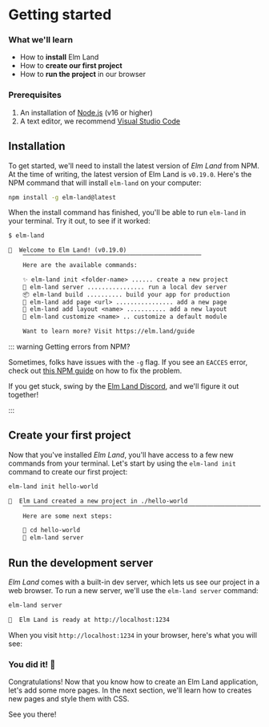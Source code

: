 # Getting started

### What we'll learn

- How to __install__ Elm Land
- How to __create our first project__
- How to __run the project__ in our browser

<BrowserWindow src="/images/guide/hello-world.jpg" alt="Homepage" url="http://localhost:1234" />



### Prerequisites

1. An installation of [Node.js](https://nodejs.org) (v16 or higher)
1. A text editor, we recommend [Visual Studio Code](https://code.visualstudio.com/)


## Installation

To get started, we'll need to install the latest version of _Elm Land_ from NPM. At the time of writing, the latest version of Elm Land is `v0.19.0`. Here's the NPM command that will install `elm-land` on your computer:

```sh
npm install -g elm-land@latest
```

When the install command has finished, you'll be able to run `elm-land` in your terminal. Try it out, to see if it worked:

```txt
$ elm-land

🌈  Welcome to Elm Land! (v0.19.0)
    ⎺⎺⎺⎺⎺⎺⎺⎺⎺⎺⎺⎺⎺⎺⎺⎺⎺⎺⎺⎺⎺⎺⎺⎺⎺⎺⎺⎺⎺⎺
    Here are the available commands:

    ✨ elm-land init <folder-name> ...... create a new project
    🚀 elm-land server ................ run a local dev server
    📦 elm-land build .......... build your app for production
    📄 elm-land add page <url> ................ add a new page
    🍱 elm-land add layout <name> ........... add a new layout
    🔧 elm-land customize <name> .. customize a default module

    Want to learn more? Visit https://elm.land/guide
```

::: warning Getting errors from NPM?

Sometimes, folks have issues with the `-g` flag. If you see an `EACCES` error, check out [this NPM guide](https://docs.npmjs.com/resolving-eacces-permissions-errors-when-installing-packages-globally) on how to fix the problem. 

If you get stuck, swing by the [Elm Land Discord](https://join.elm.land), and we'll figure it out together!

:::

## Create your first project

Now that you've installed _Elm Land_, you'll have access to a few new commands from your terminal. Let's start by using the `elm-land init` command to create our first project:

```sh
elm-land init hello-world
```

```txt
🌈  Elm Land created a new project in ./hello-world
    ⎺⎺⎺⎺⎺⎺⎺⎺⎺⎺⎺⎺⎺⎺⎺⎺⎺⎺⎺⎺⎺⎺⎺⎺⎺⎺⎺⎺⎺⎺⎺⎺⎺⎺⎺⎺⎺⎺⎺⎺⎺⎺⎺⎺⎺⎺⎺
    Here are some next steps:

    📂 cd hello-world
    🚀 elm-land server
```


## Run the development server

_Elm Land_ comes with a built-in dev server, which lets us see our project in a web browser. To run a new server, we'll use the `elm-land server` command:

```sh
elm-land server
```

```txt
🌈  Elm Land is ready at http://localhost:1234
```

When you visit `http://localhost:1234` in your browser, here's what you will see:

<BrowserWindow src="/images/guide/hello-world.jpg" alt="Homepage" url="http://localhost:1234" />

### You did it! :tada:

Congratulations! Now that you know how to create an Elm Land application, let's add some more pages. In the next section, we'll learn how to creates new pages and style them with CSS. 

See you there!